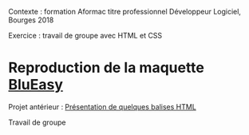 Contexte : formation Aformac titre professionnel Développeur Logiciel, Bourges 2018

Exercice : travail de groupe avec HTML et CSS

# Reproduction de la maquette [BluEasy](https://htmlpreview.github.io/?https://github.com/LaureBre/reproduce-BluEasy/blob/master/web.html)

Projet antérieur : [Présentation de quelques balises HTML](https://cdn.rawgit.com/caroline-dca/Exo_groupe_3janvier/754dd180/index.html)

Travail de groupe
